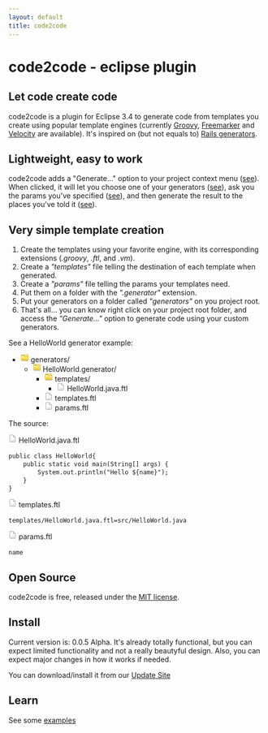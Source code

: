 ```yaml
---
layout: default
title: code2code
---
```


# code2code - eclipse plugin
	
## Let code create code

code2code is a plugin for Eclipse 3.4 to generate code from templates you create using popular template engines (currently [Groovy](http://groovy.codehaus.org/Groovy+Templates), [Freemarker](http://freemarker.sourceforge.net/) and [Velocity](http://velocity.apache.org/) are available). It's inspired on (but not equals to) [Rails generators](http://wiki.rubyonrails.org/rails/pages/UnderstandingGenerators).


## Lightweight, easy to work

code2code adds a "Generate..." option to your project context menu ([see](images/screenshots/generate.png)). When clicked, it will let you choose one of your generators ([see](images/screenshots/generatorSelection.png)), ask you the params you've specified ([see](images/screenshots/paramsConfiguration.png)), and then generate the result to the places you've told it ([see](images/screenshots/generatorCustomization.png)).

## Very simple template creation

1. Create the templates using your favorite engine, with its corresponding extensions (*.groovy*, *.ftl*, and *.vm*).
1. Create a *"templates"* file telling the destination of each template when generated.
1. Create a *"params"* file telling the params your templates need.
1. Put them on a folder with the *".generator"* extension.
1. Put your generators on a folder called *"generators"* on you project root.
1. That's all... you can know right click on your project root folder, and access the *"Generate..."* option to generate code using your custom generators.

See a HelloWorld generator example: 


<ul class="directory-structure">
	<li>
		<img src="images/icons/folder.png" class="file-icon"> generators/
		<ul>
			<li>
				<img src="images/icons/folder.png" class="file-icon"> HelloWorld.generator/
				<ul>
					<li>
						<img src="images/icons/folder.png" class="file-icon"> templates/
						<ul>
							<li>
								<img src="images/icons/file.png" class="file-icon"> HelloWorld.java.ftl
							</li>
						</ul>
					</li>
					<li>
						<img src="images/icons/file.png" class="file-icon"> templates.ftl
					</li>
					<li>
						<img src="images/icons/file.png" class="file-icon"> params.ftl
					</li>
				</ul>
			</li>
		</ul>
	</li>
</ul>


The source: 

<div><img src="images/icons/file.png" class="file-icon"> HelloWorld.java.ftl</div>

    public class HelloWorld{
		public static void main(String[] args) {
			System.out.println("Hello ${name}");
		}
    }

<div><img src="images/icons/file.png" class="file-icon"> templates.ftl</div>

    templates/HelloWorld.java.ftl=src/HelloWorld.java


<div><img src="images/icons/file.png" class="file-icon"> params.ftl</div>

    name

## Open Source

code2code is free, released under the [MIT license](http://en.wikipedia.org/wiki/MIT_License).

## Install

Current version is: 0.0.5 Alpha. It's already totally functional, but you can expect limited functionality and not a really beautyful design. Also, you can expect major changes in how it works if needed. 

You can download/install it from our [Update Site](http://srizzo.github.com/code2code/code2code.updatesite)

## Learn

See some [examples](http://github.com/srizzo/code2code.examples)